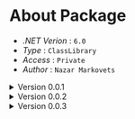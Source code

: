 # About Package

- *.NET Verion* : `6.0`
- *Type* : `ClassLibrary`
- *Access* : `Private`
- *Author* : `Nazar Markovets`

<details>
<summary>Version 0.0.1</summary>

Here is first patch of RequestSDK library.
##### Version changes
- Added ability to create http request using different parameters
- Added ability to use IHttpClient factory that is able from .net5.0 in different types of applications
- Added ability to use only HttpClient created before using RequestService
- Added support of recognizable routing

</details>

<details>
<summary>Version 0.0.2</summary>


##### Update changes
- Added connect extensions
- Added ability to set static authorization tokens for each Http client
- Added ability to register recognizable routing for each Http client
- Added new way to build request options that may save a developer from mistakes

## Ability to connect request service

##### 1. Configure HttpClients and Register Request Service
```c#

// -- Program.cs

builder.Services.RegisterHttpClients
(
    gitClient => { 
        gitClient.HttpClientName = "GIT.1";
        gitClient.HttpClientId = 1;
        gitClient.BaseAddress = new Uri("https://example.com");
        gitClient.Authentication = (schemes) => new AuthenticationHeaderValue(schemes.Bearer, "XXX-KEY-XXX");
    }
);

builder.Services.RegisterRequestService();

```
##### 2. Use Request Service in destination class

```c#

// -- YourController.cs

[Route("[controller]")]
[ApiController]
public class YourController : ControllerBase
{
    private readonly RequestService requestService;

    public StatusController(RequestService requestService) => this.requestService = requestService;

    [HttpGet("your_route")]
    public async Task<IActionResult> Get()
    {
        RequestService.Options options = RequestService.Options.WithRegisteredClient(HttpMethod.Get, "user/packages/versions", 1);
        HttpResponseMessage response = await requestService.ExecuteRequestAsync(options);
        var content = await response.Content.ReadAsStringAsync();
        return Ok(content);
    }
}

```

## Use recognizable routing
##### 1. Implement Routing Strategy

```c#
// -- Routing.cs

public partial class Routing
{
    [ControllerName("Hub")]
    public static class HubController
    {
        [ControllerHttpMethod(HttpRequestMethod.Post)]
        public const string SendMessageForAllUsers = "sendMessage";

        [ControllerHttpMethod(HttpRequestMethod.Post)]
        public const string SendMessageForGroupUsers = "sendMessageGroup"; 

    }
}
```

##### 1. Configure HttpClients and Register Request Service
```c#

// -- Program.cs

builder.Services.RegisterHttpClients
(
    hubClient => { 
        hubClient.HttpClientName = "Hub.Client";
        hubClient.HttpClientId = 1;
        hubClient.BaseAddress = new Uri("https://example.com");
        hubClient.ClientRoutingType = typeof(Routing);
    }
);

builder.Services.RegisterRequestService();

```
##### 2. Use Request Service in destination class

```c#

// -- YourController.cs

[Route("[controller]")]
[ApiController]
public class YourController : ControllerBase
{
    private readonly RequestService requestService;

    public StatusController(RequestService requestService) => this.requestService = requestService;

    [HttpGet("your_route")]
    public async Task<IActionResult> Get()
    {
        RequestService.Options options = RequestService.Options.WithRegisteredRouting(Routing.HubController.SendMessageForAllUsers, 1);
        HttpResponseMessage response = await requestService.ExecuteRequestAsync(options);
        var content = await response.Content.ReadAsStringAsync();
        return Ok(content);
    }
}

```
</details>

<details>
<summary>Version 0.0.3</summary>

##### Version changes
- Hided constructor that can't be called without DJ
- Modied way of building Request Options Headers/Query Parameters
- Moved static methods from RequestService to Helpers -> QueryHelper/HttpContentHelper
- Extended functionality of creating Query Parameters/Query Headers
- Added ability to override functionality of building Request Options Headers/Query Parameters
- Fixed appending registered HttpClient path and given path
</details>

